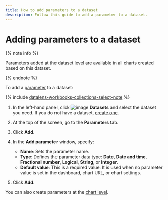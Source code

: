 ```yaml
---
title: How to add parameters to a dataset
description: Follow this guide to add a parameter to a dataset.
---
```


# Adding parameters to a dataset

{% note info %}

Parameters added at the dataset level are available in all charts created based on this dataset.

{% endnote %}

To add a [parameter](../../concepts/parameters.md) to a dataset:


{% include [datalens-workbooks-collections-select-note](../../../_includes/datalens/operations/datalens-workbooks-collections-select-note.md) %}


1. In the left-hand panel, click ![image](../../../_assets/console-icons/circles-intersection.svg) **Datasets** and select the dataset you need. If you do not have a dataset, [create one](create.md).
1. At the top of the screen, go to the **Parameters** tab.
1. Click **Add**.
1. In the **Add parameter** window, specify:

   * **Name**: Sets the parameter name.
   * **Type**: Defines the parameter data type: **Date**, **Date and time**, **Fractional number**, **Logical**, **String**, or **Integer**.
   * **Default value**: This is a required value. It is used when no parameter value is set in the dashboard, chart URL, or chart settings.

1. Click **Add**.

You can also create parameters at the [chart level](../chart/add-parameter-chart.md).
